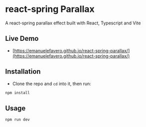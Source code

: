 # react-spring Parallax

A react-spring parallax effect built with React, Typescript and Vite

## Live Demo

- [https://emanuelefavero.github.io/react-spring-parallax/](https://emanuelefavero.github.io/react-spring-parallax/)

## Installation

- Clone the repo and `cd` into it, then run:

```bash
npm install
```

## Usage

```bash
npm run dev
```
